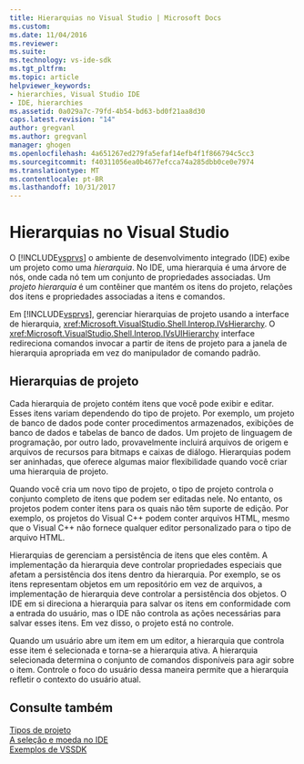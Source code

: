 ```yaml
---
title: Hierarquias no Visual Studio | Microsoft Docs
ms.custom: 
ms.date: 11/04/2016
ms.reviewer: 
ms.suite: 
ms.technology: vs-ide-sdk
ms.tgt_pltfrm: 
ms.topic: article
helpviewer_keywords:
- hierarchies, Visual Studio IDE
- IDE, hierarchies
ms.assetid: 0a029a7c-79fd-4b54-bd63-bd0f21aa8d30
caps.latest.revision: "14"
author: gregvanl
ms.author: gregvanl
manager: ghogen
ms.openlocfilehash: 4a651267ed279fa5efaf14efb4f1f866794c5cc3
ms.sourcegitcommit: f40311056ea0b4677efcca74a285dbb0ce0e7974
ms.translationtype: MT
ms.contentlocale: pt-BR
ms.lasthandoff: 10/31/2017
---
```

# <a name="hierarchies-in-visual-studio"></a>Hierarquias no Visual Studio
O [!INCLUDE[vsprvs](../../code-quality/includes/vsprvs_md.md)] o ambiente de desenvolvimento integrado (IDE) exibe um projeto como uma *hierarquia*. No IDE, uma hierarquia é uma árvore de nós, onde cada nó tem um conjunto de propriedades associadas. Um *projeto hierarquia* é um contêiner que mantém os itens do projeto, relações dos itens e propriedades associadas a itens e comandos.  
  
 Em [!INCLUDE[vsprvs](../../code-quality/includes/vsprvs_md.md)], gerenciar hierarquias de projeto usando a interface de hierarquia, <xref:Microsoft.VisualStudio.Shell.Interop.IVsHierarchy>. O <xref:Microsoft.VisualStudio.Shell.Interop.IVsUIHierarchy> interface redireciona comandos invocar a partir de itens de projeto para a janela de hierarquia apropriada em vez do manipulador de comando padrão.  
  
## <a name="project-hierarchies"></a>Hierarquias de projeto  
 Cada hierarquia de projeto contém itens que você pode exibir e editar. Esses itens variam dependendo do tipo de projeto. Por exemplo, um projeto de banco de dados pode conter procedimentos armazenados, exibições de banco de dados e tabelas de banco de dados. Um projeto de linguagem de programação, por outro lado, provavelmente incluirá arquivos de origem e arquivos de recursos para bitmaps e caixas de diálogo. Hierarquias podem ser aninhadas, que oferece algumas maior flexibilidade quando você criar uma hierarquia de projeto.  
  
 Quando você cria um novo tipo de projeto, o tipo de projeto controla o conjunto completo de itens que podem ser editadas nele. No entanto, os projetos podem conter itens para os quais não têm suporte de edição. Por exemplo, os projetos do Visual C++ podem conter arquivos HTML, mesmo que o Visual C++ não fornece qualquer editor personalizado para o tipo de arquivo HTML.  
  
 Hierarquias de gerenciam a persistência de itens que eles contêm. A implementação da hierarquia deve controlar propriedades especiais que afetam a persistência dos itens dentro da hierarquia. Por exemplo, se os itens representam objetos em um repositório em vez de arquivos, a implementação de hierarquia deve controlar a persistência dos objetos. O IDE em si direciona a hierarquia para salvar os itens em conformidade com a entrada do usuário, mas o IDE não controla as ações necessárias para salvar esses itens. Em vez disso, o projeto está no controle.  
  
 Quando um usuário abre um item em um editor, a hierarquia que controla esse item é selecionada e torna-se a hierarquia ativa. A hierarquia selecionada determina o conjunto de comandos disponíveis para agir sobre o item. Controle o foco do usuário dessa maneira permite que a hierarquia refletir o contexto do usuário atual.  
  
## <a name="see-also"></a>Consulte também  
 [Tipos de projeto](../../extensibility/internals/project-types.md)   
 [A seleção e moeda no IDE](../../extensibility/internals/selection-and-currency-in-the-ide.md)   
 [Exemplos de VSSDK](http://aka.ms/vs2015sdksamples)